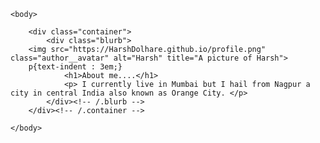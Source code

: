 
<html>
	
	<body>
		
		<div class="container">
    		<div class="blurb">
		<img src="https://HarshDolhare.github.io/profile.png" class="author__avatar" alt="Harsh" title="A picture of Harsh">
		p{text-indent : 3em;}
        		<h1>About me....</h1>
				<p> I currently live in Mumbai but I hail from Nagpur a city in central India also known as Orange City. </p>
    		</div><!-- /.blurb -->
		</div><!-- /.container -->
		
	</body>
</html>
